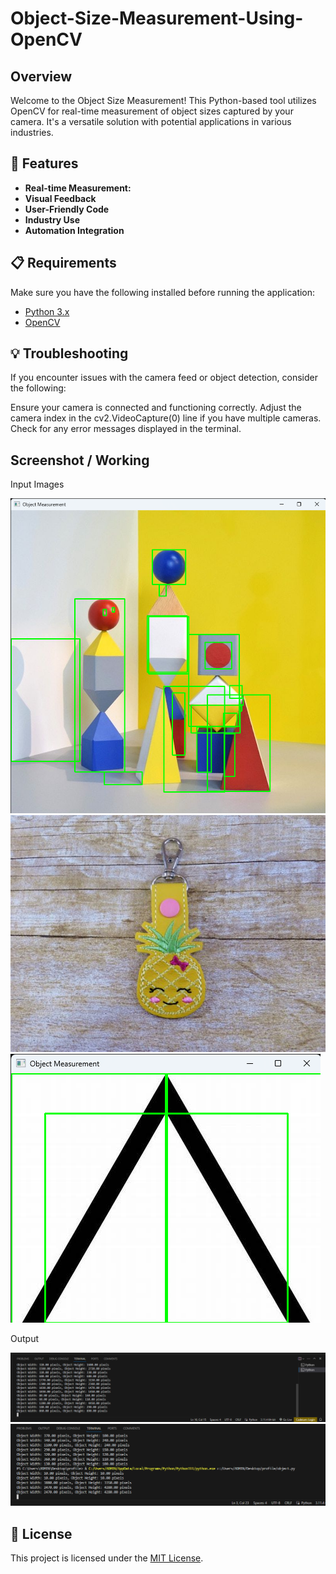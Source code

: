 # Object-Size-Measurement-Using-OpenCV

## Overview

Welcome to the Object Size Measurement! This Python-based tool utilizes OpenCV for real-time measurement of object sizes captured by your camera. It's a versatile solution with potential applications in various industries.

## 🚀 Features

- **Real-time Measurement:** 
- **Visual Feedback** 
- **User-Friendly Code**
- **Industry Use**
- **Automation Integration**

## 📋 Requirements

Make sure you have the following installed before running the application:

- [Python 3.x](https://www.python.org/downloads/)
- [OpenCV](https://pypi.org/project/opencv-python/)

## 💡 Troubleshooting
If you encounter issues with the camera feed or object detection, consider the following:

Ensure your camera is connected and functioning correctly.
Adjust the camera index in the cv2.VideoCapture(0) line if you have multiple cameras.
Check for any error messages displayed in the terminal.

## Screenshot / Working

Input Images

![](https://github.com/khan-tahir/Object-Size-Measurement-Using-OpenCV/raw/main/Input%20Images/example_1.png)
![](https://github.com/khan-tahir/Object-Size-Measurement-Using-OpenCV/blob/main/Input%20Images/example_2.jpg)
![](https://github.com/khan-tahir/Object-Size-Measurement-Using-OpenCV/blob/main/Input%20Images/example_3.png)

Output

![](https://github.com/khan-tahir/Object-Size-Measurement-Using-OpenCV/blob/main/Output/obj1_output.png)
![](https://github.com/khan-tahir/Object-Size-Measurement-Using-OpenCV/blob/main/Output/obj2_output.png)


## 📄 License

This project is licensed under the [MIT License](LICENSE). 





